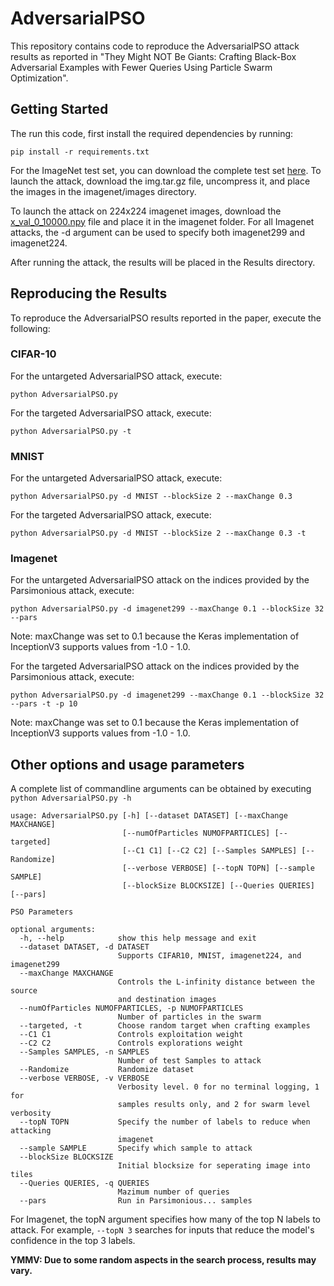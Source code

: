 # AdversarialPSO
This repository contains code to reproduce the AdversarialPSO attack results as reported in "They Might NOT Be Giants: Crafting Black-Box Adversarial Examples with Fewer Queries Using Particle Swarm Optimization". 

## Getting Started
The run this code, first install the required dependencies by running:
```
pip install -r requirements.txt
``` 

For the ImageNet test set, you can download the complete test set [here](http://jaina.cs.ucdavis.edu/datasets/adv/imagenet/img.tar.gz). To launch the attack, download the img.tar.gz file, uncompress it, and place the images in the imagenet/images directory.

To launch the attack on 224x224 imagenet images, download the [x_val_0_10000.npy](https://www.dropbox.com/s/v3qvoi2mbtmh259/x_val_0_10000.npy?dl=0) file and place it in the imagenet folder. For all Imagenet attacks, the -d argument can be used to specify both imagenet299 and imagenet224.

After running the attack, the results will be placed in the Results directory.

## Reproducing the Results 
To reproduce the AdversarialPSO results reported in the paper, execute the following:
### CIFAR-10
For the untargeted AdversarialPSO attack, execute:
```
python AdversarialPSO.py
```
For the targeted AdversarialPSO attack, execute:
```
python AdversarialPSO.py -t
```
### MNIST
For the untargeted AdversarialPSO attack, execute:
```
python AdversarialPSO.py -d MNIST --blockSize 2 --maxChange 0.3
```

For the targeted AdversarialPSO attack, execute:
```
python AdversarialPSO.py -d MNIST --blockSize 2 --maxChange 0.3 -t
```

### Imagenet
For the untargeted AdversarialPSO attack on the indices provided by the Parsimonious attack, execute:
```
python AdversarialPSO.py -d imagenet299 --maxChange 0.1 --blockSize 32 --pars
```

Note: maxChange was set to 0.1 because the Keras implementation of InceptionV3 supports values from -1.0 - 1.0. 

For the targeted AdversarialPSO attack on the indices provided by the Parsimonious attack, execute:
```
python AdversarialPSO.py -d imagenet299 --maxChange 0.1 --blockSize 32 --pars -t -p 10
```

Note: maxChange was set to 0.1 because the Keras implementation of InceptionV3 supports values from -1.0 - 1.0. 


## Other options and usage parameters
A complete list of commandline arguments can be obtained by executing `python AdversarialPSO.py -h`
```
usage: AdversarialPSO.py [-h] [--dataset DATASET] [--maxChange MAXCHANGE]
                         [--numOfParticles NUMOFPARTICLES] [--targeted]
                         [--C1 C1] [--C2 C2] [--Samples SAMPLES] [--Randomize]
                         [--verbose VERBOSE] [--topN TOPN] [--sample SAMPLE]
                         [--blockSize BLOCKSIZE] [--Queries QUERIES] [--pars]

PSO Parameters

optional arguments:
  -h, --help            show this help message and exit
  --dataset DATASET, -d DATASET
                        Supports CIFAR10, MNIST, imagenet224, and imagenet299
  --maxChange MAXCHANGE
                        Controls the L-infinity distance between the source
                        and destination images
  --numOfParticles NUMOFPARTICLES, -p NUMOFPARTICLES
                        Number of particles in the swarm
  --targeted, -t        Choose random target when crafting examples
  --C1 C1               Controls exploitation weight
  --C2 C2               Controls explorations weight
  --Samples SAMPLES, -n SAMPLES
                        Number of test Samples to attack
  --Randomize           Randomize dataset
  --verbose VERBOSE, -v VERBOSE
                        Verbosity level. 0 for no terminal logging, 1 for
                        samples results only, and 2 for swarm level verbosity
  --topN TOPN           Specify the number of labels to reduce when attacking
                        imagenet
  --sample SAMPLE       Specify which sample to attack
  --blockSize BLOCKSIZE
                        Initial blocksize for seperating image into tiles
  --Queries QUERIES, -q QUERIES
                        Mazimum number of queries
  --pars                Run in Parsimonious... samples
  ```
  
For Imagenet, the topN argument specifies how many of the top N labels to attack. For example, `--topN 3` searches for inputs that reduce the model's confidence in the top 3 labels.


**YMMV: Due to some random aspects in the search process, results may vary.**
